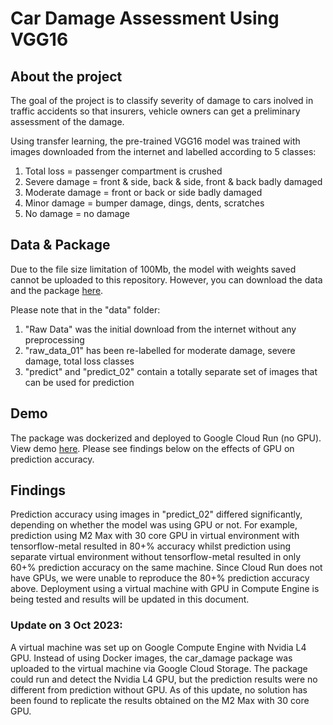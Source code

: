 # Car Damage Assessment Using VGG16

## About the project
The goal of the project is to classify severity of damage to cars inolved in traffic accidents so that insurers, vehicle owners can get a preliminary assessment of the damage.

Using transfer learning, the pre-trained VGG16 model was trained with images downloaded from the internet and labelled according to 5 classes:

1. Total loss = passenger compartment is crushed
2. Severe damage = front & side, back & side, front & back badly damaged
3. Moderate damage = front or back or side badly damaged
4. Minor damage = bumper damage, dings, dents, scratches
5. No damage = no damage

## Data & Package
Due to the file size limitation of 100Mb, the model with weights saved cannot be uploaded to this repository. However, you can download the data and the package [here](https://drive.google.com/drive/folders/1GG8vHnaA6knQSEBRIEFMKlVsqQX7T0-r?usp=sharing).

Please note that in the "data" folder:
1. "Raw Data" was the initial download from the internet without any preprocessing
2. "raw_data_01" has been re-labelled for moderate damage, severe damage, total loss classes
3. "predict" and "predict_02" contain a totally separate set of images that can be used for prediction

## Demo
The package was dockerized and deployed to Google Cloud Run (no GPU). View demo [here](https://cardamageassessment-b8efg37ubrah7jixsp8cnu.streamlit.app/). Please see findings below on the effects of GPU on prediction accuracy.

## Findings
Prediction accuracy using images in "predict_02" differed significantly, depending on whether the model was using GPU or not. For example, prediction using M2 Max with 30 core GPU in virtual environment with tensorflow-metal resulted in 80+% accuracy whilst prediction using separate virtual environment without tensorflow-metal resulted in only 60+% prediction accuracy on the same machine. Since Cloud Run does not have GPUs, we were unable to reproduce the 80+% prediction accuracy above. Deployment using a virtual machine with GPU in Compute Engine is being tested and results will be updated in this document.

### Update on 3 Oct 2023:
A virtual machine was set up on Google Compute Engine with Nvidia L4 GPU. Instead of using Docker images, the car_damage package was uploaded to the virtual machine via Google Cloud Storage. The package could run and detect the Nvidia L4 GPU, but the prediction results were no different from prediction without GPU. As of this update, no solution has been found to replicate the results obtained on the M2 Max with 30 core GPU.
